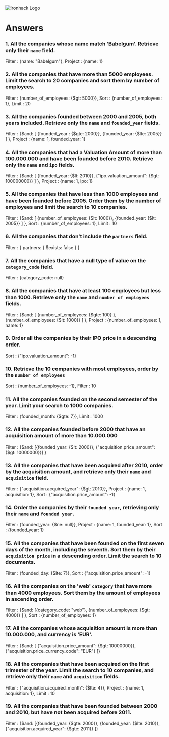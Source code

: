 ![Ironhack Logo](https://i.imgur.com/1QgrNNw.png)

# Answers

### 1. All the companies whose name match 'Babelgum'. Retrieve only their `name` field.
Filter : {name: "Babelgum"},
Project : {name: 1}

### 2. All the companies that have more than 5000 employees. Limit the search to 20 companies and sort them by **number of employees**.
Filter : {number_of_employees: {$gt: 5000}},
Sort : {number_of_employees: 1}, 
Limit : 20

### 3. All the companies founded between 2000 and 2005, both years included. Retrieve only the `name` and `founded_year` fields.
Filter : {$and: [ {founded_year : {$gte: 2000}}, {founded_year: {$lte: 2005}} ] },
Project : {name: 1, founded_year: 1}

### 4. All the companies that had a Valuation Amount of more than 100.000.000 and have been founded before 2010. Retrieve only the `name` and `ipo` fields.
Filter : {$and: [ {founded_year: {$lt: 2010}}, {"ipo.valuation_amount": {$gt: 100000000}} ] },
Project : {name: 1, ipo: 1}

### 5. All the companies that have less than 1000 employees and have been founded before 2005. Order them by the number of employees and limit the search to 10 companies.
Filter : {$and: [ {number_of_employees: {$lt: 1000}}, {founded_year: {$lt: 2005}} ] },
Sort : {number_of_employees: 1},
Limit : 10

### 6. All the companies that don't include the `partners` field.
Filter : { partners: { $exists: false } }

### 7. All the companies that have a null type of value on the `category_code` field.
Filter : {category_code: null}

### 8. All the companies that have at least 100 employees but less than 1000. Retrieve only the `name` and `number of employees` fields.
Filter : {$and: [ {number_of_employees: {$gte: 100} }, {number_of_employees: {$lt: 1000}} ] },
Project : {number_of_employees: 1, name: 1}

### 9. Order all the companies by their IPO price in a descending order.
Sort : {"ipo.valuation_amount": -1}

### 10. Retrieve the 10 companies with most employees, order by the `number of employees`
Sort : {number_of_employees: -1},
Filter : 10

### 11. All the companies founded on the second semester of the year. Limit your search to 1000 companies.
Filter : {founded_month: {$gte: 7}},
Limit : 1000

### 12. All the companies founded before 2000 that have an acquisition amount of more than 10.000.000
Filter : {$and: [{founded_year: {$lt: 2000}}, {"acquisition.price_amount": {$gt: 10000000}}] }

### 13. All the companies that have been acquired after 2010, order by the acquisition amount, and retrieve only their `name` and `acquisition` field.
Filter : {"acquisition.acquired_year": {$gt: 2010}},
Project : {name: 1, acquisition: 1},
Sort : {"acquisition.price_amount": -1}

### 14. Order the companies by their `founded year`, retrieving only their `name` and `founded year`.
Filter : {founded_year: {$ne: null}},
Project : {name: 1, founded_year: 1}, 
Sort : {founded_year: 1}

### 15. All the companies that have been founded on the first seven days of the month, including the seventh. Sort them by their `acquisition price` in a descending order. Limit the search to 10 documents.
Filter : {founded_day: {$lte: 7}},
Sort : {"acquisition.price_amount": -1}

### 16. All the companies on the 'web' `category` that have more than 4000 employees. Sort them by the amount of employees in ascending order.
Filter : {$and: [{category_code: "web"}, {number_of_employees: {$gt: 4000}} ] },
Sort : {number_of_employees: 1}

### 17. All the companies whose acquisition amount is more than 10.000.000, and currency is 'EUR'.
Filter : {$and: [ {"acquisition.price_amount":  {$gt: 10000000}}, {"acquisition.price_currency_code": "EUR"} ]}

### 18. All the companies that have been acquired on the first trimester of the year. Limit the search to 10 companies, and retrieve only their `name` and `acquisition` fields.
Filter : {"acquisition.acquired_month": {$lte: 4}},
Project : {name: 1, acquisition: 1},
Limit : 10

### 19. All the companies that have been founded between 2000 and 2010, but have not been acquired before 2011.
Filter : {$and: [{founded_year: {$gte: 2000}}, 
{founded_year: {$lte: 2010}}, 
{"acquisition.acquired_year": {$gte: 2011}} ]}
